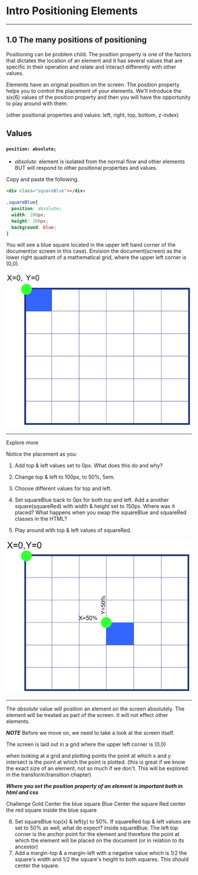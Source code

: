 # Intro Positioning Elements

---

## 1.0 The many positions of positioning

Positioning can be problem child. The position property is one of the factors that dictates the location of an element and it has several values that are specific in their operation and relate and interact differently with other values.

Elements have an original position on the screen. The position property helps you to control the placement of your elements. We'll introduce the six(6) values of the position property and then you will have the opportunity to play around with them.

(other positional properties and values: left, right, top, bottom, z-index)

## Values

#### ``` position: absolute; ```

+ *absolute*: element is isolated from the normal flow and other elements BUT will respond to other positional properties and values.

Copy and paste the following.

```html
<div class="squareBlue"></div>
```

```css
.squareBlue{
  position: absolute;
  width: 200px;
  height: 200px;
  background: blue;
}
```

You will see a blue square located in the upper left hand corner of the document(or screen in this case). Envision the document(screen) as the lower right quadrant of a mathematical grid, where the upper left corner is (0,0).

![Document](./Passets/0_0.png)

---
Explore more

Notice the placement as you:

1. Add top & left values set to 0px. What does this do and why?
2. Change top & left to 100px, to 50%, 5em.
3. Choose different values for top and left.

4. Set squareBlue back to 0px for both top and left. Add a another square(squareRed) with width & height set to 150px. Where was it placed? What happens when you swap the squareBlue and squareRed classes in the HTML?
5. Play around with top & left values of squareRed.

![Document](./Passets/x-y.png)

---

The _absolute_ value will position an element on the screen absolutely. The element will be treated as part of the screen. It will not effect other elements.

***NOTE*** Before we move on, we need to take a look at the screen itself.

The screen is laid out in a grid where the upper left corner is (0,0)

when looking at a grid and plotting points the point at which x and y intersect is the point at which the point is plotted.
 (this is great if we know the exact size of an element, not so much if we don't. This will be explored in the transform/transition chapter)

***Where you set the position property of an element is important both in html and css***

Challenge
Gold Center the blue square
Blue Center the square
Red center the red square inside the blue square

6. Set squareBlue top(x) & left(y) to 50%. If squareRed top & left values are set to 50% as well, what do expect?  inside squareBlue. The left top corner is the anchor point for the element and therefore the point at which the element will be placed on the document (or in relation to its ancestor)
7. Add a margin-top & a margin-left with a negative value which is 1/2 the square's width and 1/2 the square's height to both squares. This should center the square.